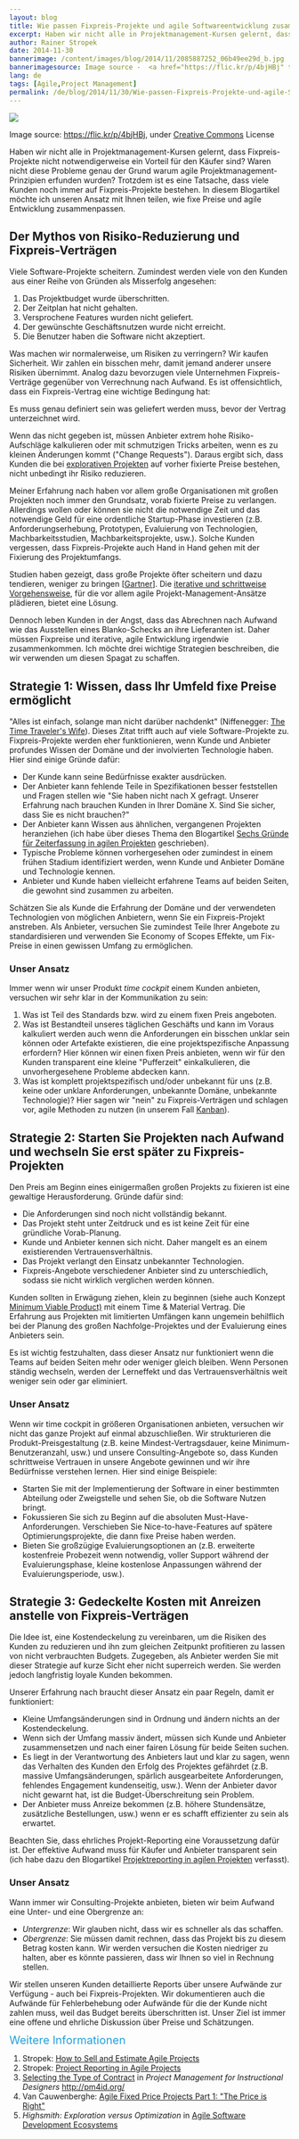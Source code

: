 ```yaml
---
layout: blog
title: Wie passen Fixpreis-Projekte und agile Softwareentwicklung zusammen
excerpt: Haben wir nicht alle in Projektmanagement-Kursen gelernt, dass Fixpreis-Projekte nicht notwendigerweise ein Vorteil für den Käufer sind? Waren nicht diese Probleme genau der Grund warum agile Projektmanagement-Prinzipien erfunden wurden? Trotzdem ist es eine Tatsache, dass viele Kunden noch immer auf Fixpreis-Projekte bestehen. In diesem Blogartikel möchte ich unseren Ansatz mit Ihnen teilen, wie fixe Preise und agile Entwicklung zusammenpassen.
author: Rainer Stropek
date: 2014-11-30
bannerimage: /content/images/blog/2014/11/2085887252_06b49ee29d_b.jpg
bannerimagesource: Image source -  <a href="https://flic.kr/p/4bjHBj" target="_blank">https://flic.kr/p/4bjHBj</a>, <a href="https://creativecommons.org/licenses/by-nc-nd/2.0/" target="_blank">Creative Commons</a> License
lang: de
tags: [Agile,Project Management]
permalink: /de/blog/2014/11/30/Wie-passen-Fixpreis-Projekte-und-agile-Softwareentwicklung-zusammen
---
```


<p>
  <img src="{{site.baseurl}}/content/images/blog/2014/11/2085887252_06b49ee29d_b.jpg" />
</p><p class="imageCaption">Image source: <a href="https://flic.kr/p/4bjHBj" target="_blank">https://flic.kr/p/4bjHBj</a>, under <a href="https://creativecommons.org/licenses/by-nc-nd/2.0/" target="_blank">Creative Commons</a> License</p><p>Haben wir nicht alle in Projektmanagement-Kursen gelernt, dass Fixpreis-Projekte nicht notwendigerweise ein Vorteil für den Käufer sind? Waren nicht diese Probleme genau der Grund warum agile Projektmanagement-Prinzipien erfunden wurden? Trotzdem ist es eine Tatsache, dass viele Kunden noch immer auf Fixpreis-Projekte bestehen. In diesem Blogartikel möchte ich unseren Ansatz mit Ihnen teilen, wie fixe Preise und agile Entwicklung zusammenpassen.</p><h2>Der Mythos von Risiko-Reduzierung und Fixpreis-Verträgen</h2><p>Viele Software-Projekte scheitern. Zumindest werden viele von den Kunden  aus einer Reihe von Gründen als Misserfolg angesehen:</p><ol>
  <li>Das Projektbudget wurde überschritten.</li>
  <li>Der Zeitplan hat nicht gehalten.</li>
  <li>Versprochene Features wurden nicht geliefert.</li>
  <li>Der gewünschte Geschäftsnutzen wurde nicht erreicht.</li>
  <li>Die Benutzer haben die Software nicht akzeptiert.</li>
</ol><p>Was machen wir normalerweise, um Risiken zu verringern? Wir kaufen Sicherheit. Wir zahlen ein bisschen mehr, damit jemand anderer unsere Risiken übernimmt. Analog dazu bevorzugen viele Unternehmen Fixpreis-Verträge gegenüber von Verrechnung nach Aufwand. Es ist offensichtlich, dass ein Fixpreis-Vertrag eine wichtige Bedingung hat:</p><p class="showcase">Es muss genau definiert sein was geliefert werden muss, bevor der Vertrag unterzeichnet wird.</p><p>Wenn das nicht gegeben ist, müssen Anbieter extrem hohe Risiko-Aufschläge kalkulieren oder mit schmutzigen Tricks arbeiten, wenn es zu kleinen Änderungen kommt ("Change Requests"). Daraus ergibt sich, dass Kunden die bei <a href="http://en.wikipedia.org/wiki/Exploratory_research" title="Explorative Projekte" target="_blank">explorativen Projekten</a> auf vorher fixierte Preise bestehen, nicht unbedingt ihr Risiko reduzieren.</p><p>Meiner Erfahrung nach haben vor allem große Organisationen mit großen Projekten noch immer den Grundsatz, vorab fixierte Preise zu verlangen. Allerdings wollen oder können sie nicht die notwendige Zeit und das notwendige Geld für eine ordentliche Startup-Phase investieren (z.B. Anforderungserhebung, Prototypen, Evaluierung von Technologien, Machbarkeitsstudien, Machbarkeitsprojekte, usw.). Solche Kunden vergessen, dass Fixpreis-Projekte auch Hand in Hand gehen mit der Fixierung des Projektumfangs.</p><p class="showcase">Studien haben gezeigt, dass große Projekte öfter scheitern und dazu tendieren, weniger zu bringen [<a href="http://blogs.gartner.com/mark_mcdonald/2012/10/29/mckinsey-report-highlights-failure-of-large-projects-why-it-is-better-to-be-small-particularly-in-it/" target="_blank">Gartner</a>]. Die <a href="http://en.wikipedia.org/wiki/Iterative_and_incremental_development" title="Iterative und inkrementelle Entwicklung" target="_blank">iterative und schrittweise Vorgehensweise</a>, für die vor allem agile Projekt-Management-Ansätze plädieren, bietet eine Lösung.</p><p>Dennoch leben Kunden in der Angst, dass das Abrechnen nach Aufwand wie das Ausstellen eines Blanko-Schecks an ihre Lieferanten ist. Daher müssen Fixpreise und iterative, agile Entwicklung irgendwie zusammenkommen. Ich möchte drei wichtige Strategien beschreiben, die wir verwenden um diesen Spagat zu schaffen.</p><h2>Strategie 1: Wissen, dass Ihr Umfeld fixe Preise ermöglicht</h2><p>"Alles ist einfach, solange man nicht darüber nachdenkt" (Niffenegger: <a href="http://www.amazon.de/gp/product/0099464462/ref=as_li_tl?ie=UTF8&amp;camp=1638&amp;creative=19454&amp;creativeASIN=0099464462&amp;linkCode=as2&amp;tag=timecockpit-21&amp;linkId=F7ROIY5AO3NSNZW5" target="_blank">The Time Traveler's Wife</a>). Dieses Zitat trifft auch auf viele Software-Projekte zu. Fixpreis-Projekte werden eher funktionieren, wenn Kunde und Anbieter profundes Wissen der Domäne und der involvierten Technologie haben. Hier sind einige Gründe dafür:</p><ul>
  <li>Der Kunde kann seine Bedürfnisse exakter ausdrücken.</li>
  <li>Der Anbieter kann fehlende Teile in Spezifikationen besser feststellen und Fragen stellen wie "Sie haben nicht nach X gefragt. Unserer Erfahrung nach brauchen Kunden in Ihrer Domäne X. Sind Sie sicher, dass Sie es nicht brauchen?"</li>
  <li>Der Anbieter kann Wissen aus ähnlichen, vergangenen Projekten heranziehen (ich habe über dieses Thema den Blogartikel <a href="~/de/blog/2013/06/25/Sechs-Gr%C3%BCnde-f%C3%BCr-Zeiterfassung-in-agilen-Projekten" title="Sechs Gründe für Zeiterfassung in agilen Projekten">Sechs Gründe für Zeiterfassung in agilen Projekten</a> geschrieben).
<br /></li>
  <li>Typische Probleme können vorhergesehen oder zumindest in einem frühen Stadium identifiziert werden, wenn Kunde und Anbieter Domäne und Technologie kennen.</li>
  <li>Anbieter und Kunde haben vielleicht erfahrene Teams auf beiden Seiten, die gewohnt sind zusammen zu arbeiten.</li>
</ul><p class="showcase">Schätzen Sie als Kunde die Erfahrung der Domäne und der verwendeten Technologien von möglichen Anbietern, wenn Sie ein Fixpreis-Projekt anstreben. Als Anbieter, versuchen Sie zumindest Teile Ihrer Angebote zu standardisieren und verwenden Sie Economy of Scopes Effekte, um Fix-Preise in einen gewissen Umfang zu ermöglichen.</p><h3>Unser Ansatz
<br /></h3><p>Immer wenn wir unser Produkt <em>time cockpit</em> einem Kunden anbieten, versuchen wir sehr klar in der Kommunikation zu sein:</p><ol>
  <li>Was ist Teil des Standards bzw. wird zu einem fixen Preis angeboten.</li>
  <li>Was ist Bestandteil unseres täglichen Geschäfts und kann im Voraus kalkuliert werden auch wenn die Anforderungen ein bisschen unklar sein können oder Artefakte existieren, die eine projektspezifische Anpassung erfordern? Hier können wir einen fixen Preis anbieten, wenn wir für den Kunden transparent eine kleine "Pufferzeit" einkalkulieren, die unvorhergesehene Probleme abdecken kann.</li>
  <li>Was ist komplett projektspezifisch und/oder unbekannt für uns (z.B. keine oder unklare Anforderungen, unbekannte Domäne, unbekannte Technologie)? Hier sagen wir "nein" zu Fixpreis-Verträgen und schlagen vor, agile Methoden zu nutzen (in unserem Fall <a href="http://en.wikipedia.org/wiki/Kanban_(development)" title="Kanban in der Softwareentwicklung" target="_blank">Kanban</a>).
<br /></li>
</ol><h2>Strategie 2: Starten Sie Projekten nach Aufwand und wechseln Sie erst später zu Fixpreis-Projekten</h2><p>Den Preis am Beginn eines einigermaßen großen Projekts zu fixieren ist eine gewaltige Herausforderung. Gründe dafür sind:</p><ul>
  <li>Die Anforderungen sind noch nicht vollständig bekannt.
<br /></li>
  <li>Das Projekt steht unter Zeitdruck und es ist keine Zeit für eine gründliche Vorab-Planung.</li>
  <li>Kunde und Anbieter kennen sich nicht. Daher mangelt es an einem existierenden Vertrauensverhältnis.</li>
  <li>Das Projekt verlangt den Einsatz unbekannter Technologien.</li>
  <li>Fixpreis-Angebote verschiedener Anbieter sind zu unterschiedlich, sodass sie nicht wirklich verglichen werden können.</li>
</ul><p class="showcase">Kunden sollten in Erwägung ziehen, klein zu beginnen (siehe auch Konzept <a href="http://en.wikipedia.org/wiki/Minimum_viable_product" title="Minimum viable product" target="_blank">Minimum Viable Product)</a> mit einem Time &amp; Material Vertrag. Die Erfahrung aus Projekten mit limitierten Umfängen kann ungemein behilflich bei der Planung des großen Nachfolge-Projektes und der Evaluierung eines Anbieters sein.</p><p>Es ist wichtig festzuhalten, dass dieser Ansatz nur funktioniert wenn die Teams auf beiden Seiten mehr oder weniger gleich bleiben. Wenn Personen ständig wechseln, werden der Lerneffekt und das Vertrauensverhältnis weit weniger sein oder gar eliminiert.</p><h3>Unser Ansatz
<br /></h3><p>Wenn wir time cockpit in größeren Organisationen anbieten, versuchen wir nicht das ganze Projekt auf einmal abzuschließen. Wir strukturieren die Produkt-Preisgestaltung (z.B. keine Mindest-Vertragsdauer, keine Minimum-Benutzeranzahl, usw.) und unsere Consulting-Angebote so, dass Kunden schrittweise Vertrauen in unsere Angebote gewinnen und wir ihre Bedürfnisse verstehen lernen. Hier sind einige Beispiele:</p><ul>
  <li>Starten Sie mit der Implementierung der Software in einer bestimmten Abteilung oder Zweigstelle und sehen Sie, ob die Software Nutzen bringt.</li>
  <li>Fokussieren Sie sich zu Beginn auf die absoluten Must-Have-Anforderungen. Verschieben Sie Nice-to-have-Features auf spätere Optimierungsprojekte, die dann fixe Preise haben werden.</li>
  <li>Bieten Sie großzügige Evaluierungsoptionen an (z.B. erweiterte kostenfreie Probezeit wenn notwendig, voller Support während der Evaluierungsphase, kleine kostenlose Anpassungen während der Evaluierungsperiode, usw.).</li>
</ul><h2>Strategie 3: Gedeckelte Kosten mit Anreizen anstelle von Fixpreis-Verträgen</h2><p>Die Idee ist, eine Kostendeckelung zu vereinbaren, um die Risiken des Kunden zu reduzieren und ihn zum gleichen Zeitpunkt profitieren zu lassen von nicht verbrauchten Budgets. Zugegeben, als Anbieter werden Sie mit dieser Strategie auf kurze Sicht eher nicht superreich werden. Sie werden jedoch langfristig loyale Kunden bekommen.</p><p>Unserer Erfahrung nach braucht dieser Ansatz ein paar Regeln, damit er funktioniert:</p><ul>
  <li>Kleine Umfangsänderungen sind in Ordnung und ändern nichts an der Kostendeckelung.</li>
  <li>Wenn sich der Umfang massiv ändert, müssen sich Kunde und Anbieter zusammensetzen und nach einer fairen Lösung für beide Seiten suchen.</li>
  <li>Es liegt in der Verantwortung des Anbieters laut und klar zu sagen, wenn das Verhalten des Kunden den Erfolg des Projektes gefährdet (z.B. massive Umfangsänderungen, spärlich ausgearbeitete Anforderungen, fehlendes Engagement kundenseitig, usw.). Wenn der Anbieter davor nicht gewarnt hat, ist die Budget-Überschreitung sein Problem.</li>
  <li>Der Anbieter muss Anreize bekommen (z.B. höhere Stundensätze, zusätzliche Bestellungen, usw.) wenn er es schafft effizienter zu sein als erwartet.</li>
</ul><p class="showcase">Beachten Sie, dass ehrliches Projekt-Reporting eine Voraussetzung dafür ist. Der effektive Aufwand muss für Käufer und Anbieter transparent sein (ich habe dazu den Blogartikel <a href="http://www.timecockpit.com/de/blog/2013/08/30/Projektreporting-in-agilen-Projekten">Projektreporting in agilen Projekten</a> verfasst).</p><h3>Unser Ansatz
<br /></h3><p>Wann immer wir Consulting-Projekte anbieten, bieten wir beim Aufwand eine Unter- und eine Obergrenze an:</p><ul>
  <li>
    <em>Untergrenze</em>: Wir glauben nicht, dass wir es schneller als das schaffen.</li>
  <li>
    <em>Obergrenze</em>: Sie müssen damit rechnen, dass das Projekt bis zu diesem Betrag kosten kann. Wir werden versuchen die Kosten niedriger zu halten, aber es könnte passieren, dass wir Ihnen so viel in Rechnung stellen.</li>
</ul><p>Wir stellen unseren Kunden detaillierte Reports über unsere Aufwände zur Verfügung - auch bei Fixpreis-Projekten. Wir dokumentieren auch die Aufwände für Fehlerbehebung oder Aufwände für die der Kunde nicht zahlen muss, weil das Budget bereits überschritten ist. Unser Ziel ist immer eine offene und ehrliche Diskussion über Preise und Schätzungen.</p><p>
  <span style="color: rgb(37, 160, 218); font-size: 20px; line-height: 20px;" data-mce-style="color: rgb(37, 160, 218); font-size: 20px; line-height: 20px;">Weitere Informationen</span>
  <br />
</p><ol>
  <li>Stropek: <a href="http://www.timecockpit.com/blog/2013/10/15/NRWConf-2013---How-to-Sell-and-Estimate-Agile-Projects" target="_blank">How to Sell and Estimate Agile Projects</a></li>
  <li>Stropek: <a href="http://www.timecockpit.com/blog/2013/08/30/Project-Reporting-in-Agile-Projects" target="_blank">Project Reporting in Agile Projects</a></li>
  <li>
    <a href="http://pm4id.org/9/5/" target="_blank">Selecting the Type of Contract</a> in <em>Project Management for Instructional Designers</em> <a href="http://pm4id.org/">http://pm4id.org/</a><a href="http://pm4id.org/" target="_blank"></a></li>
  <li>Van Cauwenberghe: <a href="http://www.nayima.be/html/fixedpriceprojects.pdf" target="_blank">Agile Fixed Price Projects Part 1: "The Price is Right"</a></li>
  <li>
    <em>Highsmith: Exploration versus Optimization</em> in <a href="http://www.amazon.de/gp/product/0201760436/ref=as_li_tl?ie=UTF8&amp;camp=1638&amp;creative=19454&amp;creativeASIN=0201760436&amp;linkCode=as2&amp;tag=timecockpit-21&amp;linkId=OECD462XSHIKS36R" target="_blank">Agile Software Development Ecosystems</a></li>
</ol>